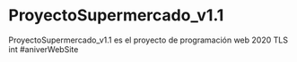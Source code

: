 # ProyectoSupermercado_v1.1
ProyectoSupermercado_v1.1 es el proyecto de programación web 2020 TLS int
#aniverWebSite
